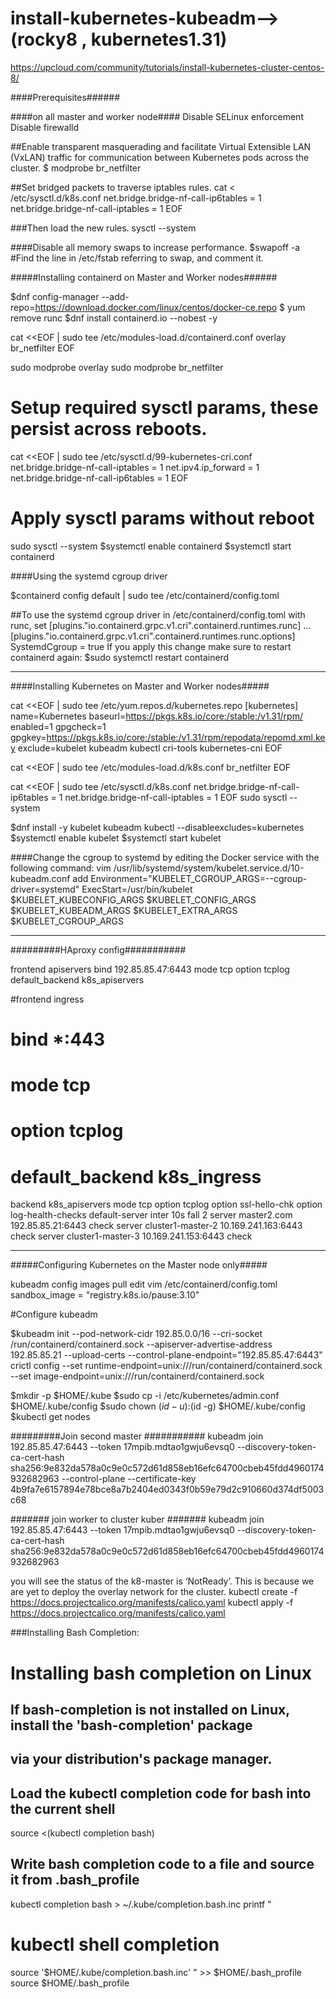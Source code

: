 # install-kubernetes-kubeadm-->(rocky8 , kubernetes1.31)
https://upcloud.com/community/tutorials/install-kubernetes-cluster-centos-8/


####Prerequisites######

####on all master and worker node####
Disable SELinux enforcement
Disable firewalld

##Enable transparent masquerading and facilitate Virtual Extensible LAN (VxLAN) traffic for communication between Kubernetes pods across the cluster.
$ modprobe br_netfilter

##Set bridged packets to traverse iptables rules.
cat <<EOF > /etc/sysctl.d/k8s.conf
net.bridge.bridge-nf-call-ip6tables = 1
net.bridge.bridge-nf-call-iptables = 1
EOF

###Then load the new rules.
sysctl --system

####Disable all memory swaps to increase performance.
$swapoff -a
#Find the line in /etc/fstab referring to swap, and comment it.






#####Installing containerd on Master and Worker nodes######

$dnf config-manager --add-repo=https://download.docker.com/linux/centos/docker-ce.repo
$ yum remove runc
$dnf install containerd.io  --nobest -y

cat <<EOF | sudo tee /etc/modules-load.d/containerd.conf
overlay
br_netfilter
EOF

sudo modprobe overlay
sudo modprobe br_netfilter

# Setup required sysctl params, these persist across reboots.
cat <<EOF | sudo tee /etc/sysctl.d/99-kubernetes-cri.conf
net.bridge.bridge-nf-call-iptables  = 1
net.ipv4.ip_forward                 = 1
net.bridge.bridge-nf-call-ip6tables = 1
EOF

# Apply sysctl params without reboot
sudo sysctl --system
$systemctl enable containerd
$systemctl start containerd

####Using the systemd cgroup driver

$containerd config default | sudo tee /etc/containerd/config.toml

##To use the systemd cgroup driver in /etc/containerd/config.toml with runc, set
[plugins."io.containerd.grpc.v1.cri".containerd.runtimes.runc]
  ...
  [plugins."io.containerd.grpc.v1.cri".containerd.runtimes.runc.options]
    SystemdCgroup = true
If you apply this change make sure to restart containerd again:
$sudo systemctl restart containerd

----------------------------------------------------------------------


####Installing Kubernetes on Master and Worker nodes#####

cat <<EOF | sudo tee /etc/yum.repos.d/kubernetes.repo
[kubernetes]
name=Kubernetes
baseurl=https://pkgs.k8s.io/core:/stable:/v1.31/rpm/
enabled=1
gpgcheck=1
gpgkey=https://pkgs.k8s.io/core:/stable:/v1.31/rpm/repodata/repomd.xml.key
exclude=kubelet kubeadm kubectl cri-tools kubernetes-cni
EOF

cat <<EOF | sudo tee /etc/modules-load.d/k8s.conf
br_netfilter
EOF

cat <<EOF | sudo tee /etc/sysctl.d/k8s.conf
net.bridge.bridge-nf-call-ip6tables = 1
net.bridge.bridge-nf-call-iptables = 1
EOF
sudo sysctl --system


$dnf install -y kubelet kubeadm kubectl --disableexcludes=kubernetes
$systemctl enable kubelet
$systemctl start kubelet



####Change the  cgroup to systemd by editing the Docker service with the following command:
vim /usr/lib/systemd/system/kubelet.service.d/10-kubeadm.conf
add Environment="KUBELET_CGROUP_ARGS=--cgroup-driver=systemd"
ExecStart=/usr/bin/kubelet $KUBELET_KUBECONFIG_ARGS $KUBELET_CONFIG_ARGS $KUBELET_KUBEADM_ARGS $KUBELET_EXTRA_ARGS $KUBELET_CGROUP_ARGS

--------------------------------------------------------
#########HAproxy config###########

frontend apiservers
        bind 192.85.85.47:6443
        mode tcp
        option  tcplog
        default_backend k8s_apiservers

#frontend ingress
#        bind *:443
#        mode tcp
#        option  tcplog
#        default_backend k8s_ingress

backend k8s_apiservers
        mode tcp
        option  tcplog
        option ssl-hello-chk
        option log-health-checks
        default-server inter 10s fall 2
        server master2.com 192.85.85.21:6443 check
        server cluster1-master-2 10.169.241.163:6443 check
        server cluster1-master-3 10.169.241.153:6443 check




----------------------------------------------------------------


#####Configuring Kubernetes on the Master node only#####

kubeadm config images pull
edit vim /etc/containerd/config.toml
    sandbox_image = "registry.k8s.io/pause:3.10"

#Configure kubeadm

$kubeadm init --pod-network-cidr 192.85.0.0/16 --cri-socket /run/containerd/containerd.sock --apiserver-advertise-address 192.85.85.21 --upload-certs --control-plane-endpoint="192.85.85.47:6443"
crictl config --set runtime-endpoint=unix:///run/containerd/containerd.sock --set image-endpoint=unix:///run/containerd/containerd.sock

$mkdir -p $HOME/.kube
$sudo cp -i /etc/kubernetes/admin.conf $HOME/.kube/config
$sudo chown $(id -u):$(id -g) $HOME/.kube/config
$kubectl get nodes






#########Join second master ###########
kubeadm join 192.85.85.47:6443 --token 17mpib.mdtao1gwju6evsq0  --discovery-token-ca-cert-hash sha256:9e832da578a0c9e0c572d61d858eb16efc64700cbeb45fdd4960174932682963         --control-plane --certificate-key 4b9fa7e6157894e78bce8a7b2404ed0343f0b59e79d2c910660d374df5003c68


####### join worker to cluster kuber  #######
kubeadm join 192.85.85.47:6443 --token 17mpib.mdtao1gwju6evsq0 --discovery-token-ca-cert-hash sha256:9e832da578a0c9e0c572d61d858eb16efc64700cbeb45fdd4960174932682963

you will see the status of the k8-master is ‘NotReady’. This is because we are yet to deploy the overlay network for the cluster.
kubectl create -f https://docs.projectcalico.org/manifests/calico.yaml
kubectl apply -f https://docs.projectcalico.org/manifests/calico.yaml




###Installing Bash Completion:
# Installing bash completion on Linux
  ## If bash-completion is not installed on Linux, install the 'bash-completion' package
  ## via your distribution's package manager.
  ## Load the kubectl completion code for bash into the current shell
  source <(kubectl completion bash)
  ## Write bash completion code to a file and source it from .bash_profile
  kubectl completion bash > ~/.kube/completion.bash.inc
  printf "
  # kubectl shell completion
  source '$HOME/.kube/completion.bash.inc'
  " >> $HOME/.bash_profile
  source $HOME/.bash_profile









